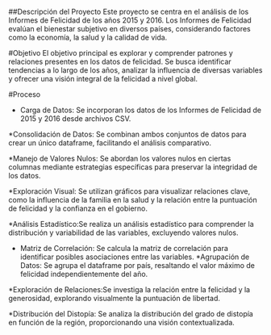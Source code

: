 ##Descripción del Proyecto
Este proyecto se centra en el análisis de los Informes de Felicidad de los años 2015 y 2016. Los Informes de Felicidad evalúan el bienestar subjetivo en diversos países, considerando factores como la economía, la salud y la calidad de vida.

#Objetivo
El objetivo principal es explorar y comprender patrones y relaciones presentes en los datos de felicidad. Se busca identificar tendencias a lo largo de los años, analizar la influencia de diversas variables y ofrecer una visión integral de la felicidad a nivel global.

#Proceso
* Carga de Datos: Se incorporan los datos de los Informes de Felicidad de 2015 y 2016 desde archivos CSV.

*Consolidación de Datos: Se combinan ambos conjuntos de datos para crear un único dataframe, facilitando el análisis comparativo.

*Manejo de Valores Nulos: Se abordan los valores nulos en ciertas columnas mediante estrategias específicas para preservar la integridad de los datos.

*Exploración Visual: Se utilizan gráficos para visualizar relaciones clave, como la influencia de la familia en la salud y la relación entre la puntuación de felicidad y la confianza en el gobierno.

*Análisis Estadístico:Se realiza un análisis estadístico para comprender la distribución y variabilidad de las variables, excluyendo valores nulos.
* Matriz de Correlación: Se calcula la matriz de correlación para identificar posibles asociaciones entre las variables.
*Agrupación de Datos: Se agrupa el dataframe por país, resaltando el valor máximo de felicidad independientemente del año.

*Exploración de Relaciones:Se investiga la relación entre la felicidad y la generosidad, explorando visualmente la puntuación de libertad.

*Distribución del Distopía: Se analiza la distribución del grado de distopía en función de la región, proporcionando una visión contextualizada.
